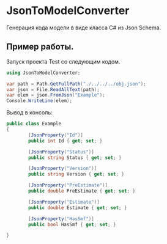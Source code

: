 # JsonToModelConverter
Генерация кода модели в виде класса C# из Json Schema.

## Пример работы.
Запуск проекта Test со следующим кодом.
```csharp
using JsonToModelConverter;

var path = Path.GetFullPath("./../../../obj.json");
var json = File.ReadAllText(path);
var elem = json.FromJson("Example");
Console.WriteLine(elem);
```
Вывод в консоль:
```csharp
public class Example
{
        [JsonProperty("Id")]
        public int Id { get; set; }

        [JsonProperty("Status")]
        public string Status { get; set; }

        [JsonProperty("Version")]
        public string Version { get; set; }

        [JsonProperty("PreEstimate")]
        public double PreEstimate { get; set; }

        [JsonProperty("Estimate")]
        public double Estimate { get; set; }

        [JsonProperty("HasSmf")]
        public bool HasSmf { get; set; }

}
```
